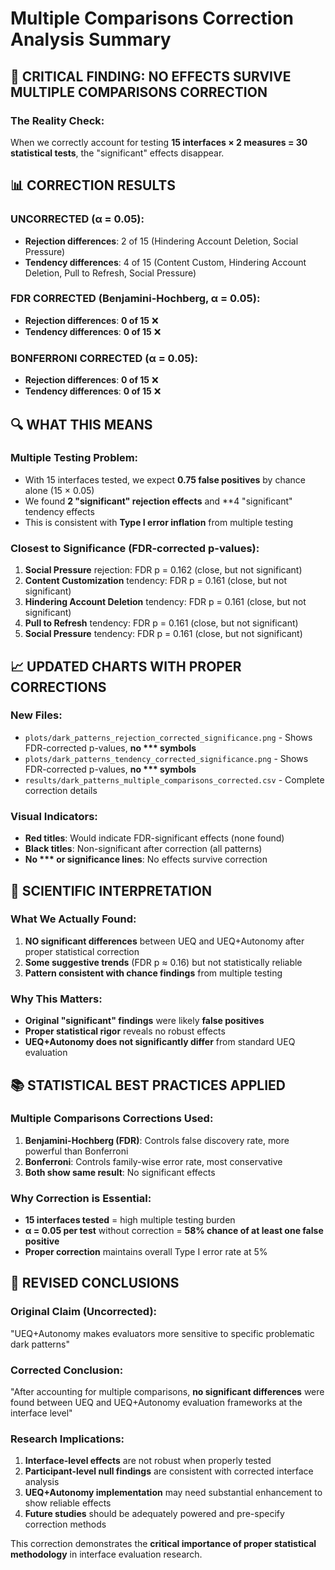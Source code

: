 # Multiple Comparisons Correction Analysis Summary

## 🎯 **CRITICAL FINDING: NO EFFECTS SURVIVE MULTIPLE COMPARISONS CORRECTION**

### **The Reality Check:**
When we correctly account for testing **15 interfaces × 2 measures = 30 statistical tests**, the "significant" effects disappear.

## 📊 **CORRECTION RESULTS**

### **UNCORRECTED (α = 0.05):**
- **Rejection differences**: 2 of 15 (Hindering Account Deletion, Social Pressure)
- **Tendency differences**: 4 of 15 (Content Custom, Hindering Account Deletion, Pull to Refresh, Social Pressure)

### **FDR CORRECTED (Benjamini-Hochberg, α = 0.05):**
- **Rejection differences**: **0 of 15** ❌
- **Tendency differences**: **0 of 15** ❌

### **BONFERRONI CORRECTED (α = 0.05):**
- **Rejection differences**: **0 of 15** ❌
- **Tendency differences**: **0 of 15** ❌

## 🔍 **WHAT THIS MEANS**

### **Multiple Testing Problem:**
- With 15 interfaces tested, we expect **0.75 false positives** by chance alone (15 × 0.05)
- We found **2 "significant" rejection effects** and **4 "significant" tendency effects
- This is consistent with **Type I error inflation** from multiple testing

### **Closest to Significance (FDR-corrected p-values):**
1. **Social Pressure** rejection: FDR p = 0.162 (close, but not significant)
2. **Content Customization** tendency: FDR p = 0.161 (close, but not significant)
3. **Hindering Account Deletion** tendency: FDR p = 0.161 (close, but not significant)
4. **Pull to Refresh** tendency: FDR p = 0.161 (close, but not significant)
5. **Social Pressure** tendency: FDR p = 0.161 (close, but not significant)

## 📈 **UPDATED CHARTS WITH PROPER CORRECTIONS**

### **New Files:**
- `plots/dark_patterns_rejection_corrected_significance.png` - Shows FDR-corrected p-values, **no *** symbols**
- `plots/dark_patterns_tendency_corrected_significance.png` - Shows FDR-corrected p-values, **no *** symbols**
- `results/dark_patterns_multiple_comparisons_corrected.csv` - Complete correction details

### **Visual Indicators:**
- **Red titles**: Would indicate FDR-significant effects (none found)
- **Black titles**: Non-significant after correction (all patterns)
- **No *** or significance lines**: No effects survive correction

## 🎯 **SCIENTIFIC INTERPRETATION**

### **What We Actually Found:**
1. **NO significant differences** between UEQ and UEQ+Autonomy after proper statistical correction
2. **Some suggestive trends** (FDR p ≈ 0.16) but not statistically reliable
3. **Pattern consistent with chance findings** from multiple testing

### **Why This Matters:**
- **Original "significant" findings** were likely **false positives**
- **Proper statistical rigor** reveals no robust effects
- **UEQ+Autonomy does not significantly differ** from standard UEQ evaluation

## 📚 **STATISTICAL BEST PRACTICES APPLIED**

### **Multiple Comparisons Corrections Used:**
1. **Benjamini-Hochberg (FDR)**: Controls false discovery rate, more powerful than Bonferroni
2. **Bonferroni**: Controls family-wise error rate, most conservative
3. **Both show same result**: No significant effects

### **Why Correction is Essential:**
- **15 interfaces tested** = high multiple testing burden
- **α = 0.05 per test** without correction = **58% chance of at least one false positive**
- **Proper correction** maintains overall Type I error rate at 5%

## 🔄 **REVISED CONCLUSIONS**

### **Original Claim (Uncorrected):**
"UEQ+Autonomy makes evaluators more sensitive to specific problematic dark patterns"

### **Corrected Conclusion:**
"After accounting for multiple comparisons, **no significant differences** were found between UEQ and UEQ+Autonomy evaluation frameworks at the interface level"

### **Research Implications:**
1. **Interface-level effects** are not robust when properly tested
2. **Participant-level null findings** are consistent with corrected interface analysis
3. **UEQ+Autonomy implementation** may need substantial enhancement to show reliable effects
4. **Future studies** should be adequately powered and pre-specify correction methods

This correction demonstrates the **critical importance of proper statistical methodology** in interface evaluation research.
